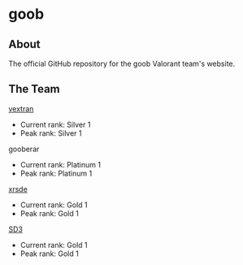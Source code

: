 # goob
## About
The official GitHub repository for the goob Valorant team's website.
## The Team
[vextran](https://youtube.com/@ykVextran)
- Current rank: Silver 1
- Peak rank: Silver 1

gooberar
- Current rank: Platinum 1
- Peak rank: Platinum 1

[xrsde](https://youtube.com/@xrsde)
- Current rank: Gold 1
- Peak rank: Gold 1

[SD3](https://youtube.com/@sd3roblox)
- Current rank: Gold 1
- Peak rank: Gold 1
